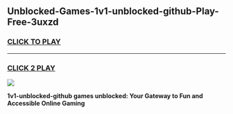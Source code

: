 
## Unblocked-Games-1v1-unblocked-github-Play-Free-3uxzd
<h3>
<a href="https://premium76.site?title=1v1-unblocked-github&ref=23A">CLICK TO PLAY</a></h3>
<hr>

<h3>
<a href="https://premium76.site?title=1v1-unblocked-github&ref=23A">CLICK 2 PLAY</a>
  
</h3>

<a href="https://premium76.site?title=1v1-unblocked-github&ref=23A"><img src="https://clearcache.store/games.png"></a>


**1v1-unblocked-github games unblocked: Your Gateway to Fun and Accessible Online Gaming**

